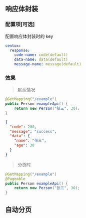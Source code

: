 ## 响应体封装

### 配置项[可选]

配置响应体封装时的 key

```yaml
centox:
  response:
    code-name: code(default)
    data-name: data(default)
    message-name: message(default)
```
### 效果

> 默认情况

```java
@GetMapping("/example")
public Person exampleApi() {
    return new Person("张三", 30);
}
```

```json
{
  "code": 200,
  "message": "success",
  "data": {
    "name": "张三",
    "age": 30
  }
}
```

> 分页时

```java
@GetMapping("/example")
@Pageable
public Person exampleApi() {
    return new Person("张三", 30);
}
```

## 自动分页
